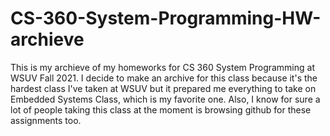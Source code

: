 # CS-360-System-Programming-HW-archieve

This is my archieve of my homeworks for CS 360 System Programming at WSUV Fall 2021.
I decide to make an archive for this class because it's the hardest class I've taken at WSUV but it prepared me everything to take on Embedded Systems Class, which is my favorite one.
Also, I know for sure a lot of people taking this class at the moment is browsing github for these assignments too. 
